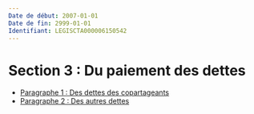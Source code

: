 ```yaml
---
Date de début: 2007-01-01
Date de fin: 2999-01-01
Identifiant: LEGISCTA000006150542
---
```


<h1>Section 3 : Du paiement des dettes</h1>

- [Paragraphe 1 : Des dettes des copartageants](paragraphe_1/README.md)
- [Paragraphe 2 : Des autres dettes](paragraphe_2/README.md)
